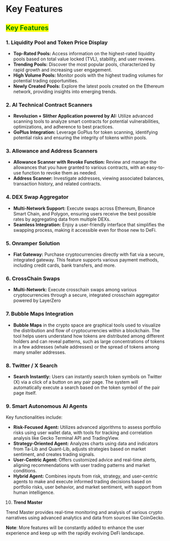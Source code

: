 # Key Features

## <mark style="color:green;">Key Features</mark>

### 1. Liquidity Pool and Token Price Display

* **Top-Rated Pools:** Access information on the highest-rated liquidity pools based on total value locked (TVL), stability, and user reviews.
* **Trending Pools:** Discover the most popular pools, characterized by rapid growth and increasing user engagement.
* **High Volume Pools:** Monitor pools with the highest trading volumes for potential trading opportunities.
* **Newly Created Pools:** Explore the latest pools created on the Ethereum network, providing insights into emerging trends.

### 2. AI Technical Contract Scanners

* **Revoluzion + Slither Application powered by AI:** Utilize advanced scanning tools to analyze smart contracts for potential vulnerabilities, optimizations, and adherence to best practices.
* **GoPlus Integration:** Leverage GoPlus for token scanning, identifying potential risks and ensuring the integrity of tokens within pools.

### 3. Allowance and Address Scanners

* **Allowance Scanner with Revoke Function:** Review and manage the allowances that you have granted to various contracts, with an easy-to-use function to revoke them as needed.
* **Address Scanner:** Investigate addresses, viewing associated balances, transaction history, and related contracts.

### 4. DEX Swap Aggregator

* **Multi-Network Support:** Execute swaps across Ethereum, Binance Smart Chain, and Polygon, ensuring users receive the best possible rates by aggregating data from multiple DEXs.
* **Seamless Integration:** Enjoy a user-friendly interface that simplifies the swapping process, making it accessible even for those new to DeFi.

### 5. Onramper Solution

* **Fiat Gateway:** Purchase cryptocurrencies directly with fiat via a secure, integrated gateway. This feature supports various payment methods, including credit cards, bank transfers, and more.

### 6. CrossChain Swaps

* **Multi-Network:** Execute crosschain swaps among various cryptocurrencies through a secure, integrated crosschain aggregator powered by LayerZero

### 7. Bubble Maps Integration

* **Bubble Maps** in the crypto space are graphical tools used to visualize the distribution and flow of cryptocurrencies within a blockchain. The tool helps users understand how tokens are distributed among different holders and can reveal patterns, such as large concentrations of tokens in a few addresses (whale addresses) or the spread of tokens among many smaller addresses.

### 8. Twitter / X Search

* **Search Instantly:** Users can instantly search token symbols on Twitter (X) via a click of a button on any pair page. The system will automatically execute a search based on the token symbol of the pair page itself.

### 9. Smart Autonomous AI Agents

Key functionalities include:

* **Risk-Focused Agent:** Utilizes advanced algorithms to assess portfolio risks using user wallet data, with tools for tracking and correlation analysis like Gecko Terminal API and TradingView.
* **Strategy-Oriented Agent:** Analyzes charts using data and indicators from Ta-Lib and Quant-Lib, adjusts strategies based on market sentiment, and creates trading signals.
* **User-Centric Agent:** Offers customized advice and real-time alerts, aligning recommendations with user trading patterns and market conditions.
* **Hybrid Agent:** Combines inputs from risk, strategy, and user-centric agents to make and execute informed trading decisions based on portfolio risks, user behavior, and market sentiment, with support from human intelligence.

10. **Trend Master**

Trend Master provides real-time monitoring and analysis of various crypto narratives using advanced analytics and data from sources like CoinGecko.

**Note**: More features will be constantly added to enhance the user experience and keep up with the rapidly evolving DeFi landscape.
